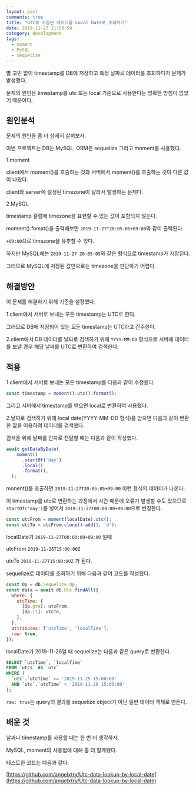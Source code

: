 ```yaml
---
layout: post
comments: true
title: "UTC로 저장된 데이터를 Local Date로 조회하기"
date: 2019-11-27 11:59:59
category: development
tags:
  - moment
  - MySQL
  - Sequelize
---
```



별 고민 없이 timestamp를 DB에 저장하고 특정 날짜로 데이터를 조회하다가 문제가 발생했다.

문제의 원인은 timestamp를 utc 또는 local 기준으로 사용한다는 명확한 방침이 없었기 때문이다.

## 원인분석

문제의 원인을 좀 더 상세히 살펴보자.

이번 프로젝트는 DB는 MySQL, ORM은 sequelize 그리고 moment를 사용했다.

1.moment

client에서 moment()를 호출하는 것과 서버에서 moment()를 호출하는 것이 다른 값이 나왔다.

client와 server에 설정된 timezone이 달라서 발생하는 문제다.

2.MySQL

timestamp 컬럼에 timezone을 표현할 수 있는 값이 포함되지 않는다.

moment().fomat()을 출력해보면 `2019-11-27T20:05:05+09:00`와 같이 출력된다.

`+09:00`으로 timezone을 유추할 수 있다.

하지만 MySQL에는 `2019-11-27 20:05:05`와 같은 형식으로 timestamp가 저장된다.

그러므로 MySQL에 저장된 값만으로는 timezone을 판단하기 어렵다.

## 해결방안

이 문제를 해결하기 위해 기준을 설정했다.

1.client에서 서버로 보내는 모든 timestamp는 UTC로 한다.

그러므로 DB에 저장되어 있는 모든 timestamp는 UTC라고 간주한다.

2.client에서 DB 데이터를 날짜로 검색하기 위해 `YYYY-MM-DD` 형식으로 서버에 데이터를 보낼 경우 해당 날짜를 UTC로 변환하여 검색한다.

## 적용

1.client에서 서버로 보내는 모든 timestamp를 다음과 같이 수정했다.

```js
const timestamp = moment().utc().format();
```

그리고 서버에서 timestamp를 받으면 local로 변환하여 사용했다.

2.날짜로 검색하기 위해 local date(YYYY-MM-DD 형식)를 받으면 다음과 같이 변환한 값을 이용하여 데이터를 검색했다.

검색을 위해 날짜를 인자로 전달할 때는 다음과 같이 작성했다.

```js
await getDataByDate(
    moment()
      .startOf('day')
      .local()
      .format(),
  );
```

monent()를 호출하면 `2019-11-27T20:05:05+09:00` 이런 형식의 데이터가 나온다.

이 timestamp를 utc로 변환하는 과정에서 시간 때문에 오류가 발생할 수도 있으므로 `startOf('day')`를 넣어서 `2019-11-27T00:00:00+09:00`으로 변경한다.

```js
const utcFrom = moment(localDate).utc();
const utcTo = utcFrom.clone().add(1, 'd');
```

localDate가 `2019-11-27T00:00:00+09:00` 일때

utcFrom `2019-11-26T15:00:00Z`

utcTo `2019-11-27T15:00:00Z` 가 된다.

sequelize로 데이터를 조회하기 위해 다음과 같이 코드를 작성했다.

```js
const Op = db.Sequelize.Op;
const data = await db.Utc.findAll({
  where: {
    utcTime: {
      [Op.gte]: utcFrom,
      [Op.lt]: utcTo,
    },
  },
  attributes: ['utcTime', 'localTime'],
  raw: true,
});
```

localDate가 2019-11-26일 때 sequelize는 다음과 같은 query로 변환한다.

```sql
SELECT `utcTime`, `localTime`
FROM `utcs` AS `utc`
WHERE (
  `utc`.`utcTime` >= '2019-11-25 15:00:00'
  AND `utc`.`utcTime` < '2019-11-26 15:00:00'
);
```

`raw: true`는 query의 결과를 sequelize object가 아닌 일반 데이터 객체로 만든다.

## 배운 것

날짜나 timestamp를 사용할 때는 한 번 더 생각하자.

MySQL, moment의 사용법에 대해 좀 더 알게됐다.

테스트한 코드는 다음과 같다.

[https://github.com/angelxtry/Utc-data-lookup-by-local-date](https://github.com/angelxtry/Utc-data-lookup-by-local-date)

